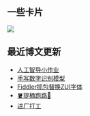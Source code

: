 ## 一些卡片
<p>
  <img src = "https://github-readme-stats.vercel.app/api?username=weekdaycare"/>
</p>

## 最近博文更新
<!-- BLOG-POST-LIST:START -->
- [人工智导小作业](http://weekdaycare.cn/posts/disease-diagnosis/)
- [手写数字识别模型](http://weekdaycare.cn/posts/handwriting-numerals-recognition/)
- [Fiddler抓包替换ZUI字体](http://weekdaycare.cn/posts/zui-font/)
- [🪣提桶跑路🏃](http://weekdaycare.cn/posts/work-run/)
- [进厂打工](http://weekdaycare.cn/posts/summer-work/)
<!-- BLOG-POST-LIST:END -->

